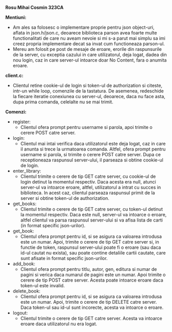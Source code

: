 <b>Rosu Mihai Cosmin 323CA</b>

<b>Mentiuni:</b>
- Am ales sa folosesc o implementare proprie pentru json object-uri, aflata in
json.h/json.c, deoarece biblioteca parson avea foarte multe functionalitati de
care nu aveam nevoie si mi s-a parut mai simplu sa imi creez propria
implementare decat sa invat cum functioneaza parson-ul.
- Mereu am folosit pe post de mesaje de eroare, erorile din raspunsurile de la
server, cu exceptia cazului in care utilizatorul, deja logat, dadea din nou
login, caz in care server-ul intoarce doar No Content, fara o anumita eroare.

<b>client.c:</b>  
- Clientul retine cookie-ul de login si token-ul de authorization si citeste,
intr-un while loop, comenzile de la tastatura. De asemenea, redeschide la
fiecare iteratie conexiunea cu server-ul, deoarece, daca nu face asta, dupa
prima comanda, celelalte nu se mai trimit.

<b>Comenzi:</b>
- register:
  - Clientul ofera prompt pentru username si parola, apoi trimite o cerere POST
 catre server.
- login:
  - Clientul mai intai verifica daca utilizatorul este deja logat, caz in care il
 anunta si trece la urmatoarea comanda. Altfel, ofera prompt pentru username si
 parola, si trimite o cerere POST catre server. Dupa ce receptioneaza raspunsul
 server-ului, il parseaza si obtine cookie-ul de login.
- enter_library:
  - Clientul trimite o cerere de tip GET catre server, cu cookie-ul de login
 detinut la momentul respectiv. Daca acesta era null, atunci server-ul va
 intoarce eroare, altfel, utilizatorul a intrat cu succes in biblioteca. In
 acest caz, clientul parseaza raspunsul primit de la server si obtine token-ul
 de authorization.
- get_books:
  - Clientul trimite o cerere de tip GET catre server, cu token-ul detinut la
 momentul respectiv. Daca este null, server-ul va intoarce o eroare, altfel
 clientul va parsa raspunsul server-ului si va afisa lista de carti (in format
 specific json-urilor).
- get_book:
  - Clientul ofera prompt pentru id, si se asigura ca valoarea introdusa este un
 numar. Apoi, trimite o cerere de tip GET catre server si, in functie de token,
 raspunsul server-ului poate fi o eroare (sau daca id-ul cautat nu exista), sau
 poate contine detaliile cartii cautate, care sunt afisate in format specific
 json-urilor.
- add_book:
  - Clientul ofera prompt pentru titlu, autor, gen, editura si numar de pagini si
 verica daca numarul de pagini este un numar. Apoi trimite o cerere de tip POST
 catre server. Acesta poate intoarce eroare daca token-ul este invalid.
- delete_book:
  - Clientul ofera prompt pentru id, si se asigura ca valoarea introdusa este un
 numar. Apoi, trimite o cerere de tip DELETE catre server. Daca token-ul sau
 id-ul sunt incorecte, acesta va intoarce o eroare.
- logout:
  - Clientul trimite o cerere de tip GET catre server. Acesta va intoarce eroare
 daca utilizatorul nu era logat.
